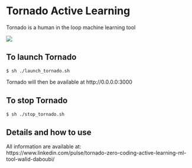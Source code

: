 <h1>Tornado Active Learning</h1>
<p>Tornado is a human in the loop machine learning tool</p>

<img src="https://media.licdn.com/dms/image/C5612AQFG1h7oypt4tA/article-inline_image-shrink_1500_2232/0?e=1557964800&v=beta&t=dXl0j2ecVYsMSi41lDcIE_S9U8seAEK4Wl73AeNmCR4"/>

<h2>To launch Tornado</h2>
<code>$ sh ./launch_tornado.sh</code>
<p>Tornado will then be available at http://0.0.0.0:3000</p>
  
<h2>To stop Tornado</h2>
<code>$ sh ./stop_tornado.sh</code>
<h2>Details and how to use</h2>
All information are available at:
<br>
https://www.linkedin.com/pulse/tornado-zero-coding-active-learning-ml-tool-walid-daboubi/
